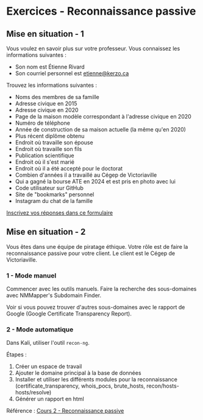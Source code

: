 # Exercices - Reconnaissance passive

## Mise en situation - 1

Vous voulez en savoir plus sur votre professeur. Vous connaissez les informations suivantes :  

-  Son nom est Étienne Rivard  
-  Son courriel personnel est etienne@kerzo.ca  

Trouvez les informations suivantes :  

- Noms des membres de sa famille  
- Adresse civique en 2015  
- Adresse civique en 2020  
- Page de la maison modèle correspondant à l'adresse civique en 2020
- Numéro de téléphone
- Année de construction de sa maison actuelle (la même qu'en 2020)  
- Plus récent diplôme obtenu
- Endroit où travaille son épouse
- Endroit où travaille son fils
- Publication scientifique  
- Endroit où il s'est marié  
- Endroit où il a été accepté pour le doctorat
- Combien d'années il a travaillé au Cégep de Victoriaville
- Qui a gagné la bourse ATE en 2024 et est pris en photo avec lui
- Code utilisateur sur GitHub
- Site de "bookmarks" personnel
- Instagram du chat de la famille


[Inscrivez vos réponses dans ce formulaire](https://forms.office.com/Pages/ResponsePage.aspx?id=JvVsnYGt-EanOqUHqvBs2h4e_CrnfMxFsMr2ZqveBNhURDRTVFZQMVpXRUdYV0JOQzNDUFk3VlpQMi4u)  

## Mise en situation - 2

Vous êtes dans une équipe de piratage éthique. Votre rôle est de faire la reconnaissance passive pour votre client. Le client est le Cégep de Victoriaville.

### 1 - Mode manuel

Commencer avec les outils manuels. Faire la recherche des sous-domaines avec NMMapper's Subdomain Finder.

Voir si vous pouvez trouver d'autres sous-domaines avec le rapport de Google (Google Certificate Transparency Report).

### 2 - Mode automatique

Dans Kali, utiliser l'outil `recon-ng`.

Étapes :  

1. Créer un espace de travail  
2. Ajouter le domaine principal à la base de données  
3. Installer et utiliser les différents modules pour la reconnaissance (certificate_transparency, whois_pocs, brute_hosts, recon/hosts-hosts/resolve)  
4. Générer un rapport en html  

Référence : [Cours 2 - Reconnaissance passive](../lecons/02_Reconnaissance_passive.md)
